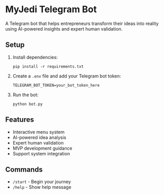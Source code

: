 # MyJedi Telegram Bot

A Telegram bot that helps entrepreneurs transform their ideas into reality using AI-powered insights and expert human validation.

## Setup

1. Install dependencies:

   ```
   pip install -r requirements.txt
   ```
2. Create a `.env` file and add your Telegram bot token:

   ```
   TELEGRAM_BOT_TOKEN=your_bot_token_here
   ```
3. Run the bot:

   ```
   python bot.py
   ```

## Features

- Interactive menu system
- AI-powered idea analysis
- Expert human validation
- MVP development guidance
- Support system integration

## Commands

- `/start` - Begin your journey
- `/help` - Show help message
